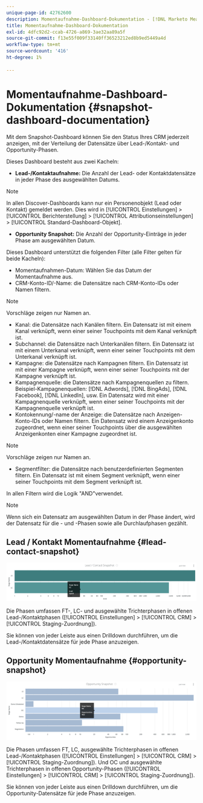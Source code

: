 ```yaml
---
unique-page-id: 42762600
description: Momentaufnahme-Dashboard-Dokumentation - [!DNL Marketo Measure] - Produktdokumentation
title: Momentaufnahme-Dashboard-Dokumentation
exl-id: 4dfc92d2-ccab-4726-a869-3ae32aa89a5f
source-git-commit: f13e55f009f33140ff36523212ed8b9ed5449a4d
workflow-type: tm+mt
source-wordcount: '416'
ht-degree: 1%

---
```


# Momentaufnahme-Dashboard-Dokumentation {#snapshot-dashboard-documentation}

Mit dem Snapshot-Dashboard können Sie den Status Ihres CRM jederzeit anzeigen, mit der Verteilung der Datensätze über Lead-/Kontakt- und Opportunity-Phasen.

Dieses Dashboard besteht aus zwei Kacheln:

* **Lead-/Kontaktaufnahme:** Die Anzahl der Lead- oder Kontaktdatensätze in jeder Phase des ausgewählten Datums.

>[!NOTE]
>
>In allen Discover-Dashboards kann nur ein Personenobjekt (Lead oder Kontakt) gemeldet werden. Dies wird in [!UICONTROL Einstellungen] > [!UICONTROL Berichterstellung] > [!UICONTROL Attributionseinstellungen] > [!UICONTROL Standard-Dashboard-Objekt].

* **Opportunity Snapshot:** Die Anzahl der Opportunity-Einträge in jeder Phase am ausgewählten Datum.

Dieses Dashboard unterstützt die folgenden Filter (alle Filter gelten für beide Kacheln):

* Momentaufnahmen-Datum: Wählen Sie das Datum der Momentaufnahme aus.
* CRM-Konto-ID/-Name: die Datensätze nach CRM-Konto-IDs oder Namen filtern.

>[!NOTE]
>
>Vorschläge zeigen nur Namen an.

* Kanal: die Datensätze nach Kanälen filtern. Ein Datensatz ist mit einem Kanal verknüpft, wenn einer seiner Touchpoints mit dem Kanal verknüpft ist.
* Subchannel: die Datensätze nach Unterkanälen filtern. Ein Datensatz ist mit einem Unterkanal verknüpft, wenn einer seiner Touchpoints mit dem Unterkanal verknüpft ist.
* Kampagne: die Datensätze nach Kampagnen filtern. Ein Datensatz ist mit einer Kampagne verknüpft, wenn einer seiner Touchpoints mit der Kampagne verknüpft ist.
* Kampagnenquelle: die Datensätze nach Kampagnenquellen zu filtern. Beispiel-Kampagnenquellen: [!DNL Adwords], [!DNL BingAds], [!DNL Facebook], [!DNL LinkedIn], usw. Ein Datensatz wird mit einer Kampagnenquelle verknüpft, wenn einer seiner Touchpoints mit der Kampagnenquelle verknüpft ist.
* Kontokennung/-name der Anzeige: die Datensätze nach Anzeigen-Konto-IDs oder Namen filtern. Ein Datensatz wird einem Anzeigenkonto zugeordnet, wenn einer seiner Touchpoints über die ausgewählten Anzeigenkonten einer Kampagne zugeordnet ist.

>[!NOTE]
>
>Vorschläge zeigen nur Namen an.

* Segmentfilter: die Datensätze nach benutzerdefinierten Segmenten filtern. Ein Datensatz ist mit einem Segment verknüpft, wenn einer seiner Touchpoints mit dem Segment verknüpft ist.

In allen Filtern wird die Logik &quot;AND&quot;verwendet.

>[!NOTE]
>
>Wenn sich ein Datensatz am ausgewählten Datum in der Phase ändert, wird der Datensatz für die - und -Phasen sowie alle Durchlaufphasen gezählt.

## Lead / Kontakt Momentaufnahme {#lead-contact-snapshot}

![](assets/one.png)

Die Phasen umfassen FT-, LC- und ausgewählte Trichterphasen in offenen Lead-/Kontaktphasen ([!UICONTROL Einstellungen] > [!UICONTROL CRM] > [!UICONTROL Staging-Zuordnung]).

Sie können von jeder Leiste aus einen Drilldown durchführen, um die Lead-/Kontaktdatensätze für jede Phase anzuzeigen.

## Opportunity Momentaufnahme {#opportunity-snapshot}

![](assets/two.png)

Die Phasen umfassen FT, LC, ausgewählte Trichterphasen in offenen Lead-/Kontaktphasen ([!UICONTROL Einstellungen] > [!UICONTROL CRM] > [!UICONTROL Staging-Zuordnung]). Und OC und ausgewählte Trichterphasen in offenen Opportunity-Phasen ([!UICONTROL Einstellungen] > [!UICONTROL CRM] > [!UICONTROL Staging-Zuordnung]).

Sie können von jeder Leiste aus einen Drilldown durchführen, um die Opportunity-Datensätze für jede Phase anzuzeigen.
